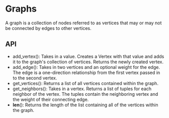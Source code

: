 # Graphs
A graph is a collection of nodes referred to as vertices that may or may not be connected by edges to other vertices.

## API
- add_vertex(): Takes in a value. Creates a Vertex with that value and adds it to the graph's collection of vertices. Returns the newly created vertex.
- add_edge(): Takes in two vertices and an optional weight for the edge. The edge is a one-direction relationship from the first vertex passed in to the second vertex.
- get_vertices(): Returns a list of all vertices contained within the graph.
- get_neighbors(): Takes in a vertex. Returns a list of tuples for each neighbor of the vertex. The tuples contain the neighboring vertex and the weight of their connecting edge.
- __len__(): Returns the length of the list containing all of the vertices within the graph.